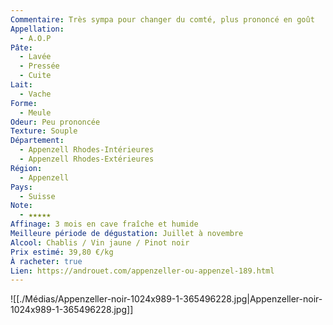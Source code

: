 ```yaml
---
Commentaire: Très sympa pour changer du comté, plus prononcé en goût
Appellation:
  - A.O.P
Pâte:
  - Lavée
  - Pressée
  - Cuite
Lait:
  - Vache
Forme:
  - Meule
Odeur: Peu prononcée
Texture: Souple
Département:
  - Appenzell Rhodes-Intérieures
  - Appenzell Rhodes-Extérieures
Région:
  - Appenzell
Pays:
  - Suisse
Note:
  - ★★★★★
Affinage: 3 mois en cave fraîche et humide
Meilleure période de dégustation: Juillet à novembre
Alcool: Chablis / Vin jaune / Pinot noir
Prix estimé: 39,80 €/kg
À racheter: true
Lien: https://androuet.com/appenzeller-ou-appenzel-189.html
---
```

![[./Médias/Appenzeller-noir-1024x989-1-365496228.jpg|Appenzeller-noir-1024x989-1-365496228.jpg]]
